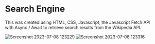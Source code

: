 # Search Engine

This was created using HTML, CSS, Javascript, the Javascript Fetch API with Async / Await to retrieve search results from the Wikipedia API.


![Screenshot 2023-07-08 123229](https://github.com/ankitakanoji10/search-engine/assets/95422118/22959770-6806-491d-9312-330f6b02cc4e)
![Screenshot 2023-07-08 123316](https://github.com/ankitakanoji10/search-engine/assets/95422118/4dbada05-89e7-486b-b3be-0eaa5d537685)
